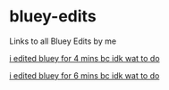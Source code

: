 # bluey-edits
Links to all Bluey Edits by me  
  
[i edited bluey for 4 mins bc idk wat to do](https://oofyb9.rf.gd/9/S1E1.html)  
  
[i edited bluey for 6 mins bc idk wat to do](https://oofyb9.rf.gd/9/S1E2.html)  
